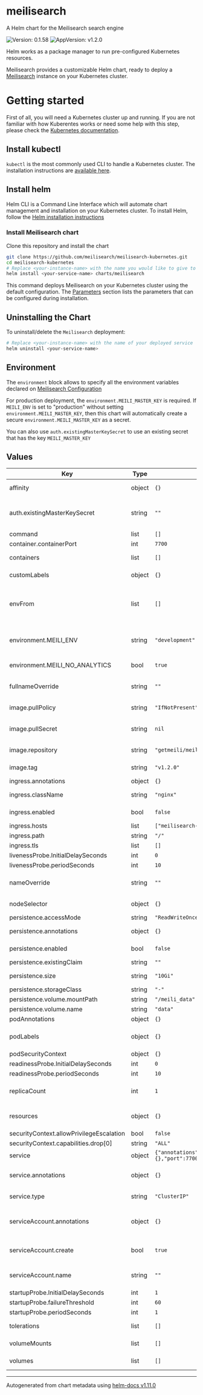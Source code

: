 # meilisearch

A Helm chart for the Meilisearch search engine

![Version: 0.1.58](https://img.shields.io/badge/Version-0.1.58-informational?style=flat-square) ![AppVersion: v1.2.0](https://img.shields.io/badge/AppVersion-v1.2.0-informational?style=flat-square)

Helm works as a package manager to run pre-configured Kubernetes resources.

Meilisearch provides a customizable Helm chart, ready to deploy a [Meilisearch](https://github.com/meilisearch/meilisearch) instance on your Kubernetes cluster.

# Getting started

First of all, you will need a Kubernetes cluster up and running. If you are not familiar with how Kuberentes works or need some help with this step, please check the [Kubernetes documentation](https://kubernetes.io/docs/home/).

## Install kubectl

`kubectl` is the most commonly used CLI to handle a Kubernetes cluster. The installation instructions are [available here](https://kubernetes.io/docs/tasks/tools/install-kubectl/).

## Install helm

Helm CLI is a Command Line Interface which will automate chart management and installation on your Kubernetes cluster. To install Helm, follow the [Helm installation instructions](https://helm.sh/docs/intro/install/)

### Install Meilisearch chart

Clone this repository and install the chart

```bash
git clone https://github.com/meilisearch/meilisearch-kubernetes.git
cd meilisearch-kubernetes
# Replace <your-instance-name> with the name you would like to give to your service
helm install <your-service-name> charts/meilisearch
```

This command deploys Meilisearch on your Kubernetes cluster using the default configuration. The [Parameters](#parameters) section lists the parameters that can be configured during installation.

## Uninstalling the Chart

To uninstall/delete the `Meilisearch` deployment:

```bash
# Replace <your-instance-name> with the name of your deployed service
helm uninstall <your-service-name>
```

## Environment

The `environment` block allows to specify all the environment variables declared on [Meilisearch Configuration](https://www.meilisearch.com/docs/learn/configuration/instance_options#command-line-options-and-flags)

For production deployment, the `environment.MEILI_MASTER_KEY` is required. If `MEILI_ENV` is set to "production" without setting `environment.MEILI_MASTER_KEY`, then this chart will automatically create a secure `environment.MEILI_MASTER_KEY` as a secret.

You can also use `auth.existingMasterKeySecret` to use an existing secret that has the key `MEILI_MASTER_KEY`

## Values

| Key | Type | Default | Description |
|-----|------|---------|-------------|
| affinity | object | `{}` | Affinity for pod assignment |
| auth.existingMasterKeySecret | string | `""` | Use an existing Kubernetes secret for the MEILI_MASTER_KEY |
| command | list | `[]` | Pod command |
| container.containerPort | int | `7700` |  |
| containers | list | `[]` | Additional containers for pod |
| customLabels | object | `{}` | Additional labels to add to all resources |
| envFrom | list | `[]` | Additional environment variables from ConfigMap or secrets |
| environment.MEILI_ENV | string | `"development"` | Sets the environment. Either **production** or **development** |
| environment.MEILI_NO_ANALYTICS | bool | `true` | Deactivates analytics |
| fullnameOverride | string | `""` | String to fully override meilisearch.fullname |
| image.pullPolicy | string | `"IfNotPresent"` | Meilisearch image pull policy |
| image.pullSecret | string | `nil` | Secret to authenticate against the docker registry |
| image.repository | string | `"getmeili/meilisearch"` | Meilisearch image name |
| image.tag | string | `"v1.2.0"` | Meilisearch image tag |
| ingress.annotations | object | `{}` | Ingress annotations |
| ingress.className | string | `"nginx"` | Ingress ingressClassName |
| ingress.enabled | bool | `false` | Enable ingress controller resource |
| ingress.hosts | list | `["meilisearch-example.local"]` | List of hostnames |
| ingress.path | string | `"/"` | Path within the host |
| ingress.tls | list | `[]` | TLS specification |
| livenessProbe.InitialDelaySeconds | int | `0` |  |
| livenessProbe.periodSeconds | int | `10` |  |
| nameOverride | string | `""` | String to partially override meilisearch.fullname |
| nodeSelector | object | `{}` | Node labels for pod assignment |
| persistence.accessMode | string | `"ReadWriteOnce"` | PVC Access Mode |
| persistence.annotations | object | `{}` | Additional annotations for PVC |
| persistence.enabled | bool | `false` | Enable persistence using PVC |
| persistence.existingClaim | string | `""` | Existing PVC |
| persistence.size | string | `"10Gi"` | PVC Storage Request |
| persistence.storageClass | string | `"-"` | PVC Storage Class |
| persistence.volume.mountPath | string | `"/meili_data"` |  |
| persistence.volume.name | string | `"data"` |  |
| podAnnotations | object | `{}` |  |
| podLabels | object | `{}` | Additional labels to add to the pod(s) only |
| podSecurityContext | object | `{}` |  |
| readinessProbe.InitialDelaySeconds | int | `0` |  |
| readinessProbe.periodSeconds | int | `10` |  |
| replicaCount | int | `1` | Number of Meilisearch pods to run |
| resources | object | `{}` | Resources allocation (Requests and Limits) |
| securityContext.allowPrivilegeEscalation | bool | `false` |  |
| securityContext.capabilities.drop[0] | string | `"ALL"` |  |
| service | object | `{"annotations":{},"port":7700,"type":"ClusterIP"}` | Service HTTP port |
| service.annotations | object | `{}` | Additional annotations for service |
| service.type | string | `"ClusterIP"` | Kubernetes Service type |
| serviceAccount.annotations | object | `{}` | Additional annotations for created service account |
| serviceAccount.create | bool | `true` | Should this chart create a service account |
| serviceAccount.name | string | `""` | Custom service account name, if not created by this chart |
| startupProbe.InitialDelaySeconds | int | `1` |  |
| startupProbe.failureThreshold | int | `60` |  |
| startupProbe.periodSeconds | int | `1` |  |
| tolerations | list | `[]` | Tolerations for pod assignment |
| volumeMounts | list | `[]` | Additional volumes to mount on pod |
| volumes | list | `[]` | Additional volumes for pod |

----------------------------------------------
Autogenerated from chart metadata using [helm-docs v1.11.0](https://github.com/norwoodj/helm-docs/releases/v1.11.0)
